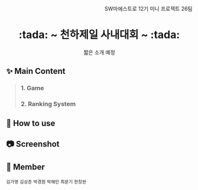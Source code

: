 <p align='right'>SW마에스트로 12기 미니 프로젝트 26팀</p>
<h1 align='center'>:tada: ~ 천하제일 사내대회 ~ :tada:</h1>
<p align='center'>짧은 소개 예정</p>

## ✨ Main Content
> ### 1. Game
> ### 2. Ranking System
## 🤔 How to use
## 📷 Screenshot
## 👋 Member
```김가영```	```김상준```	```박경원```	```박해민```	```최문기```	```한창완```
